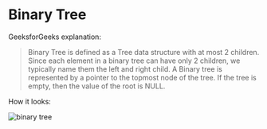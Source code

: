 # Binary Tree

GeeksforGeeks explanation:

> Binary Tree is defined as a Tree data structure with at most 2 children. Since each element in a binary tree can have only 2 children, we typically name them the left and right child. A Binary tree is represented by a pointer to the topmost node of the tree. If the tree is empty, then the value of the root is NULL.

How it looks:

![binary tree](https://media.geeksforgeeks.org/wp-content/cdn-uploads/binary-tree-to-DLL.png)
